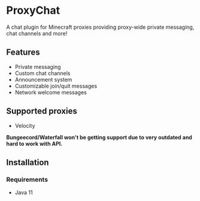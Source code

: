 # ProxyChat
A chat plugin for Minecraft proxies providing proxy-wide private messaging, chat channels and more!

## Features
- Private messaging
- Custom chat channels
- Announcement system
- Customizable join/quit messages
- Network welcome messages

## Supported proxies
- Velocity

**Bungeecord/Waterfall won't be getting support due to very outdated and hard to work with API.**

## Installation
### Requirements
- Java 11

